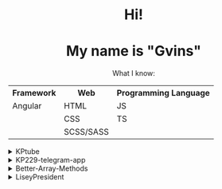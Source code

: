 <div align="center">
  <h1>Hi!</h1>
  <h1>My name is "Gvins"</h1>
  <table>
    <p>What I know: </p>
    <tr>
      <th>Framework</th>
      <th>Web</th>
      <th>Programming Language</th>
    </tr>
    <tr>
      <td>Angular</td>
      <td>HTML</td>
      <td>JS</td>
    </tr>
    <tr>
      <td>  </td>
      <td>CSS</td>
      <td>TS</td>
    </tr>
    <tr>
      <td></td>
      <td>SCSS/SASS</td>
      <td></td>
    </tr>  
  </table>  
  </div>
  <div class="projects">
  <details>
    <summary>KPtube</summary>
    <p>Copy of YouTube on Angular 18</p>
    <p>Using: <ul>
      <li>Angular</li>
      <li>HTTPclient</li>
      <li>TS</li>
      <li>SASS</li>
    </ul></p>
    <a target="_blank" href='https://github.com/Gvinses/kpTubeFront'>Link</a>
  </details>
  
  <details>
    <summary>KP229-telegram-app</summary>
    <p>Basic Clicker Telegram mini app game</p>
    <p>Using: <ul>
      <li>HTML</li>
      <li>Fetch</li>
      <li>JS</li>
      <li>SASS</li>
    </ul></p>
    <a target="_blank" href='https://github.com/Gvinses/KP229-telegram-app'>Link</a>
  </details>
  
  <details>
    <summary>Better-Array-Methods</summary>
    <p>Better-Array-Methods (BAM) is a JS library for easier work with JS Arrays</p>
    <p>Using: <ul>
      <li>JS</li>
    </ul></p>
    <a target="_blank" href='https://github.com/Gvinses/Better-Array-Methods'>Link</a>
  </details>
  
  <details>
    <summary>LiseyPresident</summary>
    <p>Project with <a target="_blank" href='https://github.com/ZakSlinin'>ZakSlinin</a> where you can vote for Lisey (school) president</p>
    <p>Using: <ul>
      <li>HTML</li>
      <li>CSS</li>
      <li>JS</li>
      <p> + </p>
      <li>TS</li>
      <li>SASS</li>
    </ul></p>
    <a target="_blank" href='https://github.com/ZakSlinin/LiseyPresident'>Link</a>
  </details>
  </div>
